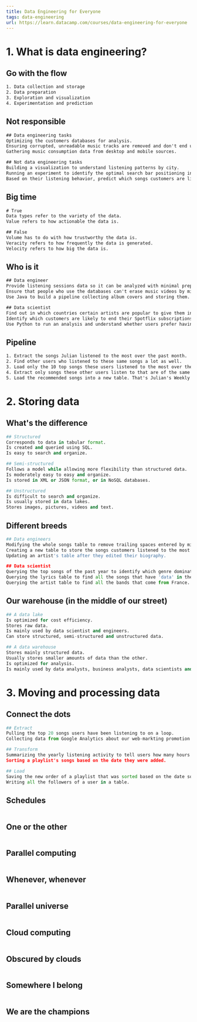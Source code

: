 ```yaml
---
title: Data Engineering for Everyone
tags: data-engineering
url: https://learn.datacamp.com/courses/data-engineering-for-everyone
---
```


# 1. What is data engineering?
## Go with the flow
```txt
1. Data collection and storage
2. Data preparation
3. Exploration and visualization
4. Experimentation and prediction
```

## Not responsible
```txt
## Data engineering tasks
Optimizing the customers databases for analysis.
Ensuring corrupted, unreadable music tracks are removed and don't end up facing customers.
Gathering music consumption data from desktop and mobile sources.

## Not data engineering tasks
Building a visualization to understand listening patterns by city.
Running an experiment to identify the optimal search bar positioning in the app.
Based on their listening behavior, predict which songs customers are likely to enjoy.
```

## Big time
```txt
# True
Data types refer to the variety of the data.
Value refers to how actionable the data is.

## False
Volume has to do with how trustworthy the data is.
Veracity refers to how frequently the data is generated.
Velocity refers to how big the data is.
```

## Who is it
```txt
## Data engineer
Provide listening sessions data so it can be analyzed with minimal preparation work.
Ensure that people who use the databases can't erase music videos by mistake.
Use Java to build a pipeline collecting album covers and storing them.

## Data scientist
Find out in which countries certain artists are popular to give them insights on where to tour.
Identify which customers are likely to end their Spotflix subscriptions, so marketing can target them and encourage them to renew.
Use Python to run an analysis and understand whether users prefer having the search bar on the top left or the top right of the Spotflix desktop app.
```

## Pipeline
```txt
1. Extract the songs Julian listened to the most over the past month.
2. Find other users who listened to these same songs a lot as well.
3. Load only the 10 top songs these users listened to the most over the past week into a table called "Similar profiles".
4. Extract only songs these other users listen to that are of the same genre as the ones in Julian's listening sessions. These are our recommendations.
5. Load the recommended songs into a new table. That's Julian's Weekly Playlist!
```


# 2. Storing data
## What's the difference
```python
## Structured
Corresponds to data in tabular format.
Is created and queried using SQL.
Is easy to search and organize.

## Semi-structured
Follows a model while allowing more flexibility than structured data.
Is moderately easy to easy and organize.
Is stored in XML or JSON format, or in NoSQL databases.

## Unstructured
Is difficult to search and organize.
Is usually stored in data lakes.
Stores images, pictures, videos and text.
```

## Different breeds
```python
## Data engineers
Modifying the whole songs table to remove trailing spaces entered by mistake in front of the title.
Creating a new table to store the songs customers listened to the most over the past year.
Updating an artist's table after they edited their biography.

## Data scientist
Querying the top songs of the past year to identify which genre dominated.
Querying the lyrics table to find all the songs that have 'data' in the title.
Querying the artist table to find all the bands that come from France.
```

## Our warehouse (in the middle of our street)
```python
## A data lake
Is optimized for cost efficiency.
Stores raw data.
Is mainly used by data scientist and engineers.
Can store structured, semi-structured and unstructured data.

## A data warehouse
Stores mainly structured data.
Usually stores smaller amounts of data than the other.
Is optimized for analysis.
Is mainly used by data analysts, business analysts, data scientists and machine learning engineers.
```



# 3. Moving and processing data
## Connect the dots
```python
## Extract
Pulling the top 20 songs users have been listening to on a loop.
Collecting data from Google Analytics about our web-markting promotion offering 3 months of access to the premium tier.

## Transform
Summarizing the yearly listening activity to tell users how many hours they've listened to music on Spotflix this year.
Sorting a playlist's songs based on the date they were added.

## Load
Saving the new order of a playlist that was sorted based on the date songs were added, so that it remains that way the next time the user connects.
Writing all the followers of a user in a table.
```

## Schedules
```python

```

## One or the other
```python

```

## Parallel computing
```python

```

## Whenever, whenever
```python

```

## Parallel universe
```python

```

## Cloud computing
```python

```

## Obscured by clouds
```python

```

## Somewhere I belong
```python

```

## We are the champions
```python

```

